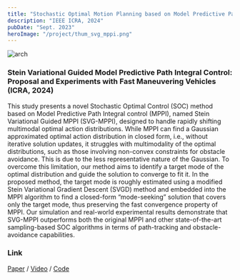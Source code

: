 ```yaml
---
title: "Stochastic Optimal Motion Planning based on Model Predictive Path Integral"
description: "IEEE ICRA, 2024"
pubDate: "Sept. 2023"
heroImage: "/project/thum_svg_mppi.png"
---
```

<img src="/project/svg_mppi.png" alt="arch">

### Stein Variational Guided Model Predictive Path Integral Control: Proposal and Experiments with Fast Maneuvering Vehicles (ICRA, 2024)

This study presents a novel Stochastic Optimal Control (SOC) method based on Model Predictive Path Integral control (MPPI), named Stein Variational Guided MPPI (SVG-MPPI), designed to handle rapidly shifting multimodal optimal action distributions. While MPPI can find a Gaussian approximated optimal action distribution in closed form, i.e., without iterative solution updates, it struggles with multimodality of the optimal distributions, such as those involving non-convex constraints for obstacle avoidance. This is due to the less representative nature of the Gaussian. To overcome this limitation, our method aims to identify a target mode of the optimal distribution and guide the solution to converge to fit it. In the proposed method, the target mode is roughly estimated using a modified Stein Variational Gradient Descent (SVGD) method and embedded into the MPPI algorithm to find a closed-form “mode-seeking” solution that covers only the target mode, thus preserving the fast convergence property of MPPI. Our simulation and real-world experimental results demonstrate that SVG-MPPI outperforms both the original MPPI and other state-of-the-art sampling-based SOC algorithms in terms of path-tracking and obstacle-avoidance capabilities.

### Link

[Paper](https://arxiv.org/abs/2309.11040) / [Video](https://www.youtube.com/watch?v=ML_aOYQIDL0) / [Code](https://github.com/kohonda/proj-svg_mppi)
